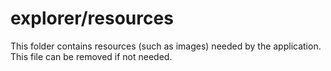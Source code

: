 # explorer/resources

This folder contains resources (such as images) needed by the application. This file can
be removed if not needed.
